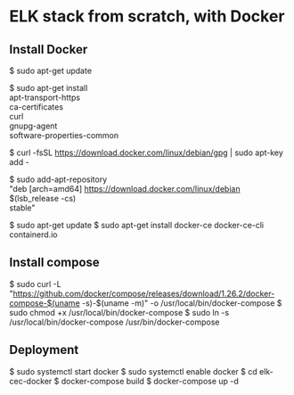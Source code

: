 ELK stack from scratch, with Docker
===================================

## Install Docker

$ sudo apt-get update

$ sudo apt-get install \
    apt-transport-https \
    ca-certificates \
    curl \
    gnupg-agent \
    software-properties-common
    
$ curl -fsSL https://download.docker.com/linux/debian/gpg | sudo apt-key add -



$ sudo add-apt-repository \
   "deb [arch=amd64] https://download.docker.com/linux/debian \
   $(lsb_release -cs) \
   stable"

$ sudo apt-get update
 $ sudo apt-get install docker-ce docker-ce-cli containerd.io
 
## Install compose

$ sudo curl -L "https://github.com/docker/compose/releases/download/1.26.2/docker-compose-$(uname -s)-$(uname -m)" -o /usr/local/bin/docker-compose
$ sudo chmod +x /usr/local/bin/docker-compose
$ sudo ln -s /usr/local/bin/docker-compose /usr/bin/docker-compose

## Deployment

$ sudo systemctl start docker
$ sudo systemctl enable docker
$ cd elk-cec-docker
$ docker-compose build
$ docker-compose up -d
